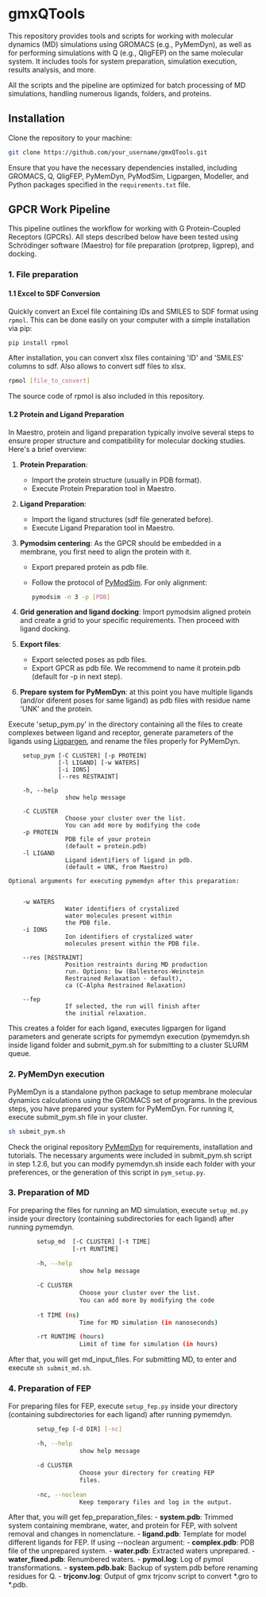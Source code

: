 # gmxQTools
This repository provides tools and scripts for working with molecular dynamics (MD) simulations using GROMACS (e.g., PyMemDyn), as well as for performing simulations with Q (e.g., QligFEP) on the same molecular system. It includes tools for system preparation, simulation execution, results analysis, and more.

All the scripts and the pipeline are optimized for batch processing of MD simulations, handling numerous ligands, folders, and proteins.


## Installation
Clone the repository to your machine:

```bash
git clone https://github.com/your_username/gmxQTools.git
```

Ensure that you have the necessary dependencies installed, including GROMACS, Q, QligFEP, PyMemDyn, PyModSim, Ligpargen, Modeller, and Python packages specified in the `requirements.txt` file.

## GPCR Work Pipeline

This pipeline outlines the workflow for working with G Protein-Coupled Receptors (GPCRs). All steps described below have been tested using Schrödinger software (Maestro) for file preparation (protprep, ligprep), and docking.

### 1. File preparation

#### 1.1 Excel to SDF Conversion

Quickly convert an Excel file containing IDs and SMILES to SDF format using `rpmol`. This can be done easily on your computer with a simple installation via pip:

```bash
pip install rpmol
```

After installation, you can convert xlsx files containing 'ID' and 'SMILES' columns to sdf. Also allows to convert sdf files to xlsx.

```bash
rpmol [file_to_convert]
```

The source code of rpmol is also included in this repository.

#### 1.2 Protein and Ligand Preparation

In Maestro, protein and ligand preparation typically involve several steps to ensure proper structure and compatibility for molecular docking studies. Here's a brief overview:

1. **Protein Preparation**:
    - Import the protein structure (usually in PDB format).
    - Execute Protein Preparation tool in Maestro.

2. **Ligand Preparation**:
    - Import the ligand structures (sdf file generated before).
    - Execute Ligand Preparation tool in Maestro.

3. **Pymodsim centering**: As the GPCR should be embedded in a membrane, you first need to align the protein with it.
    - Export prepared protein as pdb file.
    - Follow the protocol of [PyModSim](https://github.com/GPCR-ModSim/pymodsim). For only alignment:

      ```bash
      pymodsim -n 3 -p [PDB]
      ```
      
4. **Grid generation and ligand docking**: Import pymodsim aligned protein and create a grid to your specific requirements. Then proceed with ligand docking.
   
5. **Export files**:
    - Export selected poses as pdb files.
    - Export GPCR as pdb file. We recommend to name it protein.pdb (default for -p in next step).

6. **Prepare system for PyMemDyn**: at this point you have multiple ligands (and/or diferent poses for same ligand) as pdb files with residue name 'UNK' and the protein.

Execute 'setup_pym.py' in the directory containing all the files to create complexes between ligand and receptor, generate parameters of the ligands using [Ligpargen](https://github.com/Isra3l/ligpargen), and rename the files properly for PyMemDyn. 
   
        setup_pym [-C CLUSTER] [-p PROTEIN]
                  [-l LIGAND] [-w WATERS]
                  [-i IONS] 
                  [--res RESTRAINT]
        
        -h, --help
                    show help message

        -C CLUSTER
                    Choose your cluster over the list.
                    You can add more by modifying the code
        -p PROTEIN 
                    PDB file of your protein
                    (default = protein.pdb)
        -l LIGAND
                    Ligand identifiers of ligand in pdb.
                    (default = UNK, from Maestro)

    Optional arguments for executing pymemdyn after this preparation:

        
        -w WATERS
                    Water identifiers of crystalized
                    water molecules present within
                    the PDB file.
        -i IONS
                    Ion identifiers of crystalized water
                    molecules present within the PDB file.
        
        --res [RESTRAINT]
                    Position restraints during MD production
                    run. Options: bw (Ballesteros-Weinstein
                    Restrained Relaxation - default),
                    ca (C-Alpha Restrained Relaxation)

        --fep 
                    If selected, the run will finish after
                    the initial relaxation.

   
This creates a folder for each ligand, executes ligpargen for ligand parameters and generate scripts for pymemdyn execution (pymemdyn.sh inside ligand folder and submit_pym.sh for submitting to a cluster SLURM queue.

### 2. PyMemDyn execution
PyMemDyn is a standalone python package to setup membrane molecular dynamics calculations using the GROMACS set of programs. In the previous steps, you have prepared your system for PyMemDyn. For running it, execute submit_pym.sh file in your cluster.

```bash
sh submit_pym.sh
```

Check the original repository [PyMemDyn](https://github.com/GPCR-ModSim/pymemdyn) for requirements, installation and tutorials. The necessary arguments were included in submit_pym.sh script in step 1.2.6, but you can modify pymemdyn.sh inside each folder with your preferences, or the generation of this script in `pym_setup.py`.

### 3. Preparation of MD
For preparing the files for running an MD simulation, execute `setup_md.py` inside your directory (containing subdirectories for each ligand) after running pymemdyn.

```bash
        setup_md  [-C CLUSTER] [-t TIME]
                  [-rt RUNTIME]
        
        -h, --help
                    show help message

        -C CLUSTER
                    Choose your cluster over the list.
                    You can add more by modifying the code
        
        -t TIME (ns)
                    Time for MD simulation (in nanoseconds)

        -rt RUNTIME (hours)
                    Limit of time for simulation (in hours)
```

After that, you will get md_input_files. For submitting MD, to enter and execute `sh submit_md.sh`.

### 4. Preparation of FEP
For preparing files for FEP, execute `setup_fep.py` inside your directory (containing subdirectories for each ligand) after running pymemdyn.

```bash
        setup_fep [-d DIR] [-nc]
        
        -h, --help
                    show help message

        -d CLUSTER
                    Choose your directory for creating FEP
                    files.

        -nc, --noclean
                    Keep temporary files and log in the output.
```

After that, you will get fep_preparation_files: 
    - **system.pdb**: Trimmed system containing membrane, water, and protein for FEP, with solvent removal and changes in nomenclature.
    - **ligand.pdb**: Template for model different ligands for FEP.
If using --noclean argument:
    - **complex.pdb**: PDB file of the unprepared system.
    - **water.pdb**: Extracted waters unprepared.
    - **water_fixed.pdb**: Renumbered waters.
    - **pymol.log**: Log of pymol transformations.
    - **system.pdb.bak**: Backup of system.pdb before renaming residues for Q.
    - **trjconv.log**: Output of gmx trjconv script to convert *.gro to *.pdb.



